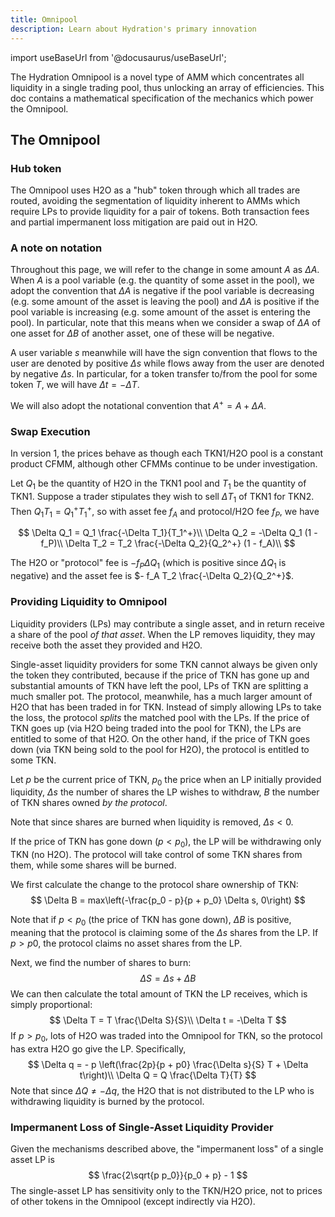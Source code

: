 ```yaml
---
title: Omnipool
description: Learn about Hydration's primary innovation
---
```


import useBaseUrl from '@docusaurus/useBaseUrl';

The Hydration Omnipool is a novel type of AMM which concentrates all liquidity in a single trading pool, thus unlocking
an array of efficiencies. This doc contains a mathematical specification of the mechanics which power the Omnipool.

## The Omnipool

### Hub token

The Omnipool uses H2O as a "hub" token through which all trades are routed, avoiding the segmentation of liquidity
inherent to AMMs which require LPs to provide liquidity for a pair of tokens. Both transaction fees and partial impermanent
loss mitigation are paid out in H2O.

### A note on notation

Throughout this page, we will refer to the change in some amount $A$ as $\Delta A$. When $A$ is a pool variable
(e.g. the quantity of some asset in the pool), we adopt the convention that $\Delta A$ is negative if the pool
variable is decreasing (e.g. some amount of the asset is leaving the pool) and $\Delta A$ is positive if the pool
variable is increasing (e.g. some amount of the asset is entering the pool). In particular, note that this means
when we consider a swap of $\Delta A$ of one asset for $\Delta B$ of another asset, one of these will be negative.

A user variable $s$ meanwhile will have the sign convention that flows to the user are denoted by positive $\Delta s$
while flows away from the user are denoted by negative $\Delta s$. In particular, for a token transfer to/from the pool
for some token $T$, we will have $\Delta t = -\Delta T$.

We will also adopt the notational convention that $A^+ = A + \Delta A$.

### Swap Execution

In version 1, the prices behave as though each TKN1/H2O pool
is a constant product CFMM, although other CFMMs continue to be under investigation.

Let $Q_1$ be the quantity of H2O in the TKN1 pool and $T_1$ be the quantity of TKN1.
Suppose a trader stipulates they wish to sell $\Delta T_1$ of TKN1 for TKN2. Then $Q_1 T_1 = Q_1^+ T_1^+$, so
with asset fee $f_A$ and protocol/H2O fee $f_P$, we have

$$
\Delta Q_1 = Q_1 \frac{-\Delta T_1}{T_1^+}\\
\Delta Q_2 = -\Delta Q_1 (1 - f_P)\\
\Delta T_2 = T_2 \frac{-\Delta Q_2}{Q_2^+} (1 - f_A)\\
$$

The H2O or "protocol" fee is $- f_P \Delta Q_1$ (which is positive since $\Delta Q_1$ is negative)
and the asset fee is $- f_A T_2 \frac{-\Delta Q_2}{Q_2^+}$.

### Providing Liquidity to Omnipool
Liquidity providers (LPs) may contribute a single asset, and in return receive a share of the pool *of that asset*. When
the LP removes liquidity, they may receive both the asset they provided and H2O.

Single-asset liquidity providers for some TKN cannot always be given only the token they contributed, because if the
price of TKN has gone up and substantial amounts of TKN have left the pool, LPs of TKN are splitting a much smaller pot.
The protocol, meanwhile, has a much larger amount of H2O that has been traded in for TKN. Instead of simply allowing
LPs to take the loss, the protocol *splits* the matched pool with the LPs. If the price of TKN goes up (via H2O
being traded into the pool for TKN), the LPs are entitled to some of that H2O. On the other hand, if the price of TKN
goes down (via TKN being sold to the pool for H2O), the protocol is entitled to some TKN.

Let $p$ be the current price of TKN, $p_0$ the price when an LP initially provided liquidity, $\Delta s$ the number of shares
the LP wishes to withdraw, $B$ the number of TKN shares owned *by the protocol*.

Note that since shares are burned when liquidity is removed, $\Delta s < 0$.

If the price of TKN has gone down ($p < p_0$), the LP will be withdrawing only TKN (no H2O). The protocol will take
control of some TKN shares from them, while some shares will be burned.

We first calculate the change to the protocol share ownership of TKN:
$$
\Delta B = max\left(-\frac{p_0 - p}{p + p_0} \Delta s, 0\right)
$$

Note that if $p < p_0$ (the price of TKN has gone down), $\Delta B$ is positive, meaning that the protocol is claiming
some of the $\Delta s$ shares from the LP. If $p > p0$, the protocol claims no asset shares from the LP.

Next, we find the number of shares to burn:
$$
\Delta S = \Delta s + \Delta B
$$
We can then calculate the total amount of TKN the LP receives, which is simply proportional:
$$
\Delta T = T \frac{\Delta S}{S}\\
\Delta t = -\Delta T
$$
If $p > p_0$, lots of H2O was traded into
the Omnipool for TKN, so the protocol has extra H2O go give the LP. Specifically,
$$
\Delta q = - p \left(\frac{2p}{p + p0} \frac{\Delta s}{S} T + \Delta t\right)\\
\Delta Q = Q \frac{\Delta T}{T}
$$
Note that since $\Delta Q \neq -\Delta q$, the H2O that is not distributed to the LP who is withdrawing liquidity
is burned by the protocol.

### Impermanent Loss of Single-Asset Liquidity Provider
Given the mechanisms described above, the "impermanent loss" of a single asset LP is
$$
\frac{2\sqrt{p p_0}}{p_0 + p} - 1
$$
The single-asset LP has sensitivity only to the TKN/H2O price, not to prices of other tokens in the Omnipool (except
indirectly via H2O).
